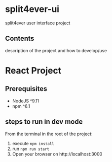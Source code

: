 # split4ever-ui

split4ever user interface project

## Contents

description of the project and how to develop/use

# React Project

## Prerequisites

- NodeJS ^9.11
- npm ^6.1

## steps to run in dev mode

From the terminal in the root of the project:
1. execute `npm install`
2. run `npm run start`
3. Open your browser on http://localhost:3000



